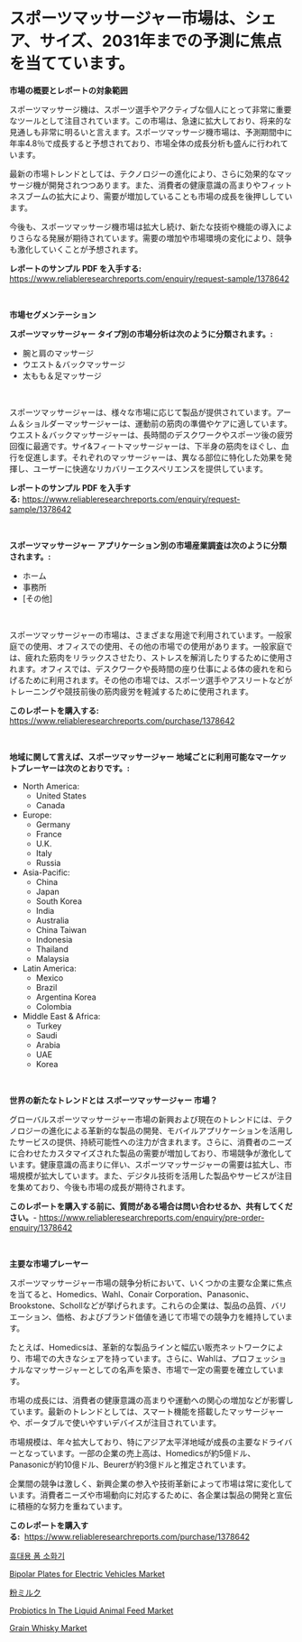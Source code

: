 <p><h1>スポーツマッサージャー市場は、シェア、サイズ、2031年までの予測に焦点を当てています。</h1></p><p><strong>市場の概要とレポートの対象範囲</strong></p>
<p><p>スポーツマッサージ機は、スポーツ選手やアクティブな個人にとって非常に重要なツールとして注目されています。この市場は、急速に拡大しており、将来的な見通しも非常に明るいと言えます。スポーツマッサージ機市場は、予測期間中に年率4.8％で成長すると予想されており、市場全体の成長分析も盛んに行われています。</p><p>最新の市場トレンドとしては、テクノロジーの進化により、さらに効果的なマッサージ機が開発されつつあります。また、消費者の健康意識の高まりやフィットネスブームの拡大により、需要が増加していることも市場の成長を後押ししています。</p><p>今後も、スポーツマッサージ機市場は拡大し続け、新たな技術や機能の導入によりさらなる発展が期待されています。需要の増加や市場環境の変化により、競争も激化していくことが予想されます。</p></p>
<p><strong>レポートのサンプル PDF を入手する:</strong> <a href="https://www.reliableresearchreports.com/enquiry/request-sample/1378642">https://www.reliableresearchreports.com/enquiry/request-sample/1378642</a></p>
<p>&nbsp;</p>
<p><strong>市場セグメンテーション</strong></p>
<p><strong>スポーツマッサージャー タイプ別の市場分析は次のように分類されます。:</strong></p>
<p><ul><li>腕と肩のマッサージ</li><li>ウエスト＆バックマッサージ</li><li>太もも＆足マッサージ</li></ul></p>
<p>&nbsp;</p>
<p><p>スポーツマッサージャーは、様々な市場に応じて製品が提供されています。アーム＆ショルダーマッサージャーは、運動前の筋肉の準備やケアに適しています。ウエスト＆バックマッサージャーは、長時間のデスクワークやスポーツ後の疲労回復に最適です。サイ&フィートマッサージャーは、下半身の筋肉をほぐし、血行を促進します。それぞれのマッサージャーは、異なる部位に特化した効果を発揮し、ユーザーに快適なリカバリーエクスペリエンスを提供しています。</p></p>
<p><strong>レポートのサンプル PDF を入手する:</strong>&nbsp;<a href="https://www.reliableresearchreports.com/enquiry/request-sample/1378642">https://www.reliableresearchreports.com/enquiry/request-sample/1378642</a></p>
<p>&nbsp;</p>
<p><strong> スポーツマッサージャー アプリケーション別の市場産業調査は次のように分類されます。:</strong></p>
<p><ul><li>ホーム</li><li>事務所</li><li>[その他]</li></ul></p>
<p>&nbsp;</p>
<p><p>スポーツマッサージャーの市場は、さまざまな用途で利用されています。一般家庭での使用、オフィスでの使用、その他の市場での使用があります。一般家庭では、疲れた筋肉をリラックスさせたり、ストレスを解消したりするために使用されます。オフィスでは、デスクワークや長時間の座り仕事による体の疲れを和らげるために利用されます。その他の市場では、スポーツ選手やアスリートなどがトレーニングや競技前後の筋肉疲労を軽減するために使用されます。</p></p>
<p><strong>このレポートを購入する:</strong>&nbsp; <a href="https://www.reliableresearchreports.com/purchase/1378642">https://www.reliableresearchreports.com/purchase/1378642</a></p>
<p>&nbsp;</p>
<p><strong>地域に関して言えば、スポーツマッサージャー 地域ごとに利用可能なマーケットプレーヤーは次のとおりです。:</strong></p>
<p><ul>
    <li>
        North America:
        <ul>
            <li>United States</li>
            <li>Canada</li>
        </ul>
    </li>
    <li>
        Europe:
        <ul>
            <li>Germany</li>
            <li>France</li>
            <li>U.K.</li>
            <li>Italy</li>
            <li>Russia</li>
        </ul>
    </li>
    <li>
        Asia-Pacific:
        <ul>
            <li>China</li>
            <li>Japan</li>
            <li>South Korea</li>
            <li>India</li>
            <li>Australia</li>
            <li>China Taiwan</li>
            <li>Indonesia</li>
            <li>Thailand</li>
            <li>Malaysia</li>
        </ul>
    </li>
    <li>
        Latin America:
        <ul>
            <li>Mexico</li>
            <li>Brazil</li>
            <li>Argentina Korea</li>
            <li>Colombia</li>
        </ul>
    </li>
    <li>
        Middle East & Africa:
        <ul>
            <li>Turkey</li>
            <li>Saudi</li>
            <li>Arabia</li>
            <li>UAE</li>
            <li>Korea</li>
        </ul>
    </li>
    </ul></p>
<p>&nbsp;</p>
<p><strong>世界の新たなトレンドとは スポーツマッサージャー 市場？</strong></p>
<p><p>グローバルスポーツマッサージャー市場の新興および現在のトレンドには、テクノロジーの進化による革新的な製品の開発、モバイルアプリケーションを活用したサービスの提供、持続可能性への注力が含まれます。さらに、消費者のニーズに合わせたカスタマイズされた製品の需要が増加しており、市場競争が激化しています。健康意識の高まりに伴い、スポーツマッサージャーの需要は拡大し、市場規模が拡大しています。また、デジタル技術を活用した製品やサービスが注目を集めており、今後も市場の成長が期待されます。</p></p>
<p><strong>このレポートを購入する前に、質問がある場合は問い合わせるか、共有してください。</strong>- <a href="https://www.reliableresearchreports.com/enquiry/pre-order-enquiry/1378642">https://www.reliableresearchreports.com/enquiry/pre-order-enquiry/1378642</a></p>
<p>&nbsp;</p>
<p><strong>主要な市場プレーヤー</strong></p>
<p><p>スポーツマッサージャー市場の競争分析において、いくつかの主要な企業に焦点を当てると、Homedics、Wahl、Conair Corporation、Panasonic、Brookstone、Schollなどが挙げられます。これらの企業は、製品の品質、バリエーション、価格、およびブランド価値を通じて市場での競争力を維持しています。</p><p>たとえば、Homedicsは、革新的な製品ラインと幅広い販売ネットワークにより、市場での大きなシェアを持っています。さらに、Wahlは、プロフェッショナルなマッサージャーとしての名声を築き、市場で一定の需要を確立しています。</p><p>市場の成長には、消費者の健康意識の高まりや運動への関心の増加などが影響しています。最新のトレンドとしては、スマート機能を搭載したマッサージャーや、ポータブルで使いやすいデバイスが注目されています。</p><p>市場規模は、年々拡大しており、特にアジア太平洋地域が成長の主要なドライバーとなっています。一部の企業の売上高は、Homedicsが約5億ドル、Panasonicが約10億ドル、Beurerが約3億ドルと推定されています。</p><p>企業間の競争は激しく、新興企業の参入や技術革新によって市場は常に変化しています。消費者ニーズや市場動向に対応するために、各企業は製品の開発と宣伝に積極的な努力を重ねています。</p></p>
<p><strong>このレポートを購入する:</strong>&nbsp;&nbsp;<a href="https://www.reliableresearchreports.com/purchase/1378642">https://www.reliableresearchreports.com/purchase/1378642</a></p>
<p><p><a href="https://github.com/vs10l4sfg5c/Market-Research-Report-List-1/blob/main/1468087369.md">휴대용 폼 소화기</a></p><p><a href="https://boundless-drawbridge-702.notion.site/Bipolar-Plates-for-Electric-Vehicles-Market-Size-and-Growth-Market-Segmentation-Regional-and-Count-5056b637402a404a9decf3b9c087a1da">Bipolar Plates for Electric Vehicles Market</a></p><p><a href="https://github.com/cnnriuez22368/Market-Research-Report-List-1/blob/main/5701814677.md">粉ミルク</a></p><p><a href="https://issuu.com/reportprime-2/docs/probiotics-in-the-liquid-animal-feed-market-size-2">Probiotics In The Liquid Animal Feed Market</a></p><p><a href="https://view.publitas.com/reportprime-1/grain-whisky-market-dynamics-2024-2031-also-about-its-market-trends-projections-and-opportunities/">Grain Whisky Market</a></p></p>